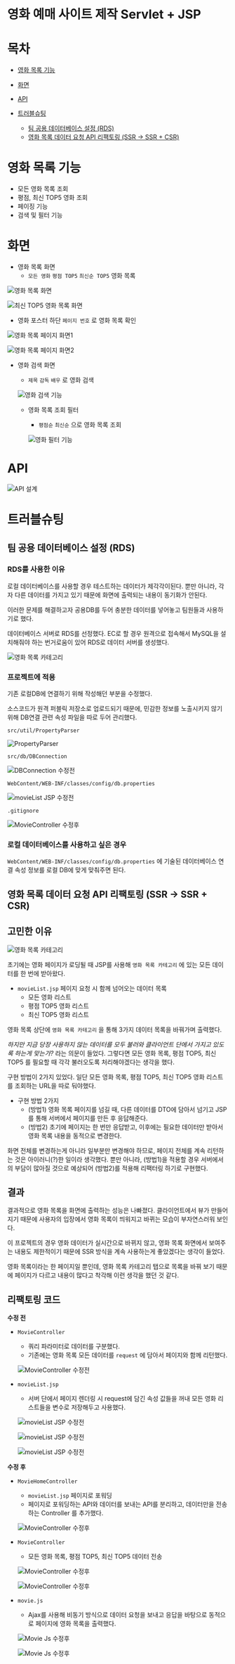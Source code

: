 # 영화 예매 사이트 제작 Servlet + JSP

# 목차

- [영화 목록 기능](#영화-목록-기능)

- [화면](#화면)

- [API](#API)

- [트러블슈팅](#트러블슈팅)

  - [팀 공용 데이터베이스 설정 (RDS)](#팀-공용-데이터베이스-설정-(RDS))
  - [영화 목록 데이터 요청 API 리팩토링 (SSR → SSR + CSR)](#영화-목록-데이터-요청-API-리팩토링-(SSR-→-SSR-+-CSR))

# 영화 목록 기능

- 모든 영화 목록 조회
- 평점, 최신 TOP5 영화 조회
- 페이징 기능
- 검색 및 필터 기능

# 화면

- 영화 목록 화면
    - `모든 영화` `평점 TOP5` `최신순 TOP5` 영화 목록

![영화 목록 화면](readme-images/1-movie-list-main.png)

![최신 TOP5 영화 목록 화면](readme-images/2-movie-list-latest-top5.png)

- 영화 포스터 하단 `페이지 번호` 로 영화 목록 확인

![영화 목록 페이지 화면1](readme-images/3-movie-list-page1.png)

![영화 목록 페이지 화면2](readme-images/4-movie-list-page2.png)

- 영화 검색 화면
    - `제목` `감독` `배우` 로 영화 검색
    
    ![영화 검색 기능](readme-images/5-movie-list-search.png)
    
  - 영화 목록 조회 필터
      - `평점순` `최신순` 으로 영화 목록 조회

    ![영화 필터 기능](readme-images/6-0-movie-list-filter.png)

# API

![API 설계](readme-images/6-1-api-table.png)

# 트러블슈팅

## 팀 공용 데이터베이스 설정 (RDS)

### RDS를 사용한 이유

로컬 데이터베이스를 사용할 경우 테스트하는 데이터가 제각각이된다. 뿐만 아니라, 각자 다른 데이터를 가지고 있기 때문에 화면에 출력되는 내용이 동기화가 안된다.

이러한 문제를 해결하고자 공용DB를 두어 충분한 데이터를 넣어놓고 팀원들과 사용하기로 했다.

데이터베이스 서버로 RDS를 선정했다. EC로 할 경우 원격으로 접속해서 MySQL을 설치해줘야 하는 번거로움이 있어 RDS로 데이터 서버를 생성했다.

![영화 목록 카테고리](readme-images/7-movie-list-main-category.png)

### 프로젝트에 적용

기존 로컬DB에 연결하기 위해 작성해던 부분을 수정했다.

소스코드가 원격 퍼블릭 저장소로 업로드되기 때문에, 민감한 정보를 노출시키지 않기 위해 DB연결 관련 속성 파일을 따로 두어 관리했다.

`src/util/PropertyParser`

![PropertyParser](readme-images/db-parser.png)

`src/db/DBConnection`

![DBConnection 수정전](readme-images/db-connection-after.png)

`WebContent/WEB-INF/classes/config/db.properties`

![movieList JSP 수정전](readme-images/db-properties.png)

`.gitignore`

![MovieController 수정후](readme-images/db-gitignore.png)

### 로컬 데이터베이스를 사용하고 싶은 경우

`WebContent/WEB-INF/classes/config/db.properties` 에 기술된 데이터베이스 연결 속성 정보를 로컬 DB에 맞게 맞춰주면 된다.

## 영화 목록 데이터 요청 API 리팩토링 (SSR → SSR + CSR)

## 고민한 이유

![영화 목록 카테고리](readme-images/7-movie-list-main-category.png)

초기에는 영화 페이지가 로딩될 때 JSP를 사용해 `영화 목록 카테고리` 에 있는 모든 데이터를 한 번에 받아왔다.

- `movieList.jsp` 페이지 요청 시 함께 넘어오는 데이터 목록
    - 모든 영화 리스트
    - 평점 TOP5 영화 리스트
    - 최신 TOP5 영화 리스트

영화 목록 상단에 `영화 목록 카테고리` 을 통해 3가지 데이터 목록을 바꿔가며 출력했다. 

*하지만 지금 당장 사용하지 않는 데이터를 모두 불러와 클라이언트 단에서 가지고 있도록 하는게 맞는가?* 라는 의문이 들었다. 그렇다면 모든 영화 목록, 평점 TOP5, 최신 TOP5 를 필요할 때 각각 불러오도록 처리해야겠다는 생각을 했다.

구현 방법이 2가지 있었다. 일단 모든 영화 목록, 평점 TOP5, 최신 TOP5 영화 리스트를 조회하는 URL을 따로 둬야했다.

- 구현 방법 2가지
    - (방법1) 영화 목록 페이지를 넘길 때, 다른 데이터를 DTO에 담아서 넘기고 JSP를 통해 서버에서 페이지를 만든 후 응답해준다.
    - (방법2) 초기에 페이지는 한 번만 응답받고, 이후에는 필요한 데이터만 받아서 영화 목록 내용을 동적으로 변경한다.

화면 전체를 변경하는게 아니라 일부분만 변경해야 하므로, 페이지 전체를 계속 리턴하는 것은 아이러니(?)한 일이라 생각했다. 뿐만 아니라, (방법1)을 적용할 경우 서버에서의 부담이 많아질 것으로 예상되어 (방법2)를 적용해 리팩터링 하기로 구현했다.

## 결과

결과적으로 영화 목록을 화면에 출력하는 성능은 나빠졌다. 클라이언트에서 뷰가 만들어지기 때문에 사용자의 입장에서 영화 목록이 띄워지고 바뀌는 모습이 부자연스러워 보인다. 

이 프로젝트의 경우 영화 데이터가 실시간으로 바뀌지 않고, 영화 목록 화면에서 보여주는 내용도 제한적이기 때문에 SSR 방식을 계속 사용하는게 좋았겠다는 생각이 들었다. 

영화 목록이라는 한 페이지일 뿐인데, 영화 목록 카테고리 탭으로 목록을 바꿔 보기 때문에 페이지가 다르고 내용이 많다고 착각해 이런 생각을 했던 것 같다.

## 리팩토링 코드

**수정 전**

- `MovieController`
    - 쿼리 파라미터로 데이터를 구분했다.
    - 기존에는 영화 목록 모든 데이터를 `request` 에 담아서 페이지와 함께 리턴했다.

    ![MovieController 수정전](readme-images/8-before-movie-controller1.png)

- `movieList.jsp`
     - 서버 단에서 페이지 렌더링 시 request에 담긴 속성 값들을 꺼내 모든 영화 리스트들을 변수로 저장해두고 사용했다.

     ![movieList JSP 수정전](readme-images/9-before-movie-list-jsp1.png)

     ![movieList JSP 수정전](readme-images/10-before-movie-list-jsp2.png)

     ![movieList JSP 수정전](readme-images/11-before-movie-list-jsp3.png)


**수정 후**

- `MovieHomeController`
    - `movieList.jsp` 페이지로 포워딩
    - 페이지로 포워딩하는 API와 데이터를 보내는 API를 분리하고, 데이터만을 전송하는 Controller 를 추가했다.

    ![MovieController 수정후](readme-images/12-after-movie-controller1.png)
    
- `MovieController`
    - 모든 영화 목록, 평점 TOP5, 최신 TOP5 데이터 전송

    ![MovieController 수정후](readme-images/13-after-movie-controller2.png)

    ![MovieController 수정후](readme-images/14-after-movie-controller3.png)
     
- `movie.js`
    - Ajax를 사용해 비동기 방식으로 데이터 요청을 보내고 응답을 바탕으로 동적으로 페이지에 영화 목록을 출력했다.

    ![Movie Js 수정후](readme-images/15-after-movie-list-js1.png)
    
    ![Movie Js 수정후](readme-images/16-after-movie-list-js2.png)
